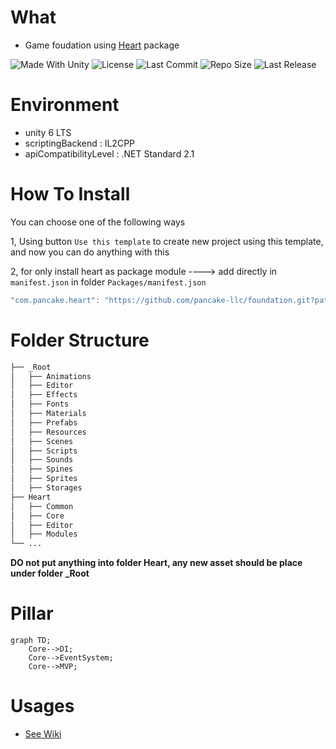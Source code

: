 # What

- Game foudation using [Heart](https://github.com/pancake-llc/foundation/tree/main/Assets/Heart) package

<p align="left">
  <a>
    <img alt="Made With Unity" src="https://img.shields.io/badge/made%20with-Unity-57b9d3.svg?logo=Unity">
  </a>
  <a>
    <img alt="License" src="https://img.shields.io/github/license/pancake-llc/foundation?logo=github">
  </a>
  <a>
    <img alt="Last Commit" src="https://img.shields.io/github/last-commit/pancake-llc/foundation?logo=Mapbox&color=orange">
  </a>
  <a>
    <img alt="Repo Size" src="https://img.shields.io/github/repo-size/pancake-llc/foundation?logo=VirtualBox">
  </a>
  <a>
    <img alt="Last Release" src="https://img.shields.io/github/v/release/pancake-llc/foundation?include_prereleases&logo=Dropbox&color=yellow">
  </a>
</p>

# Environment

- unity 6 LTS
- scriptingBackend : IL2CPP
- apiCompatibilityLevel : .NET Standard 2.1

# How To Install

You can choose one of the following ways

1, Using button `Use this template` to create new project using this template, and now you can do anything with this

2, for only install heart as package module ----> add directly in `manifest.json` in folder `Packages/manifest.json`

```csharp
"com.pancake.heart": "https://github.com/pancake-llc/foundation.git?path=Assets/Heart#3.1.3",
```


# Folder Structure

```bash
├── _Root
│   ├── Animations
│   ├── Editor
│   ├── Effects
│   ├── Fonts
│   ├── Materials
│   ├── Prefabs
│   ├── Resources
│   ├── Scenes
│   ├── Scripts
│   ├── Sounds
│   ├── Spines
│   ├── Sprites
│   ├── Storages
├── Heart
│   ├── Common
│   ├── Core
│   ├── Editor
│   ├── Modules
└── ...
```

**DO not put anything into folder Heart, any new asset should be place under folder _Root**


# Pillar

```mermaid
graph TD;
    Core-->DI;
    Core-->EventSystem;
    Core-->MVP;
```

# Usages

- [See Wiki](https://github.com/pancake-llc/foundation/wiki)

